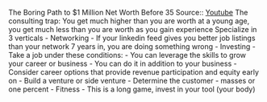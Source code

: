 The Boring Path to $1 Million Net Worth Before 35
         Source:: [Youtube](https://www.youtube.com/watch?v=8V4sIzVp9xg)
            The consulting trap:
                You get much higher than you are worth at a young age, you get much less than you are worth as you gain experience
        Specialize in 3 verticals
        - Networking
            - If your linkedin feed gives you better job listings than your network 7 years in, you are doing something wrong
        - Investing
        - Take a job under these conditions:
            - You can leverage the skills to grow your career or business
            - You can do it in addition to your business
            - Consider career options that provide revenue participation and equity early on
        - Build a venture or side venture
            - Determine the customer - masses or one percent
        - Fitness
            - This is a long game, invest in your tool (your body)